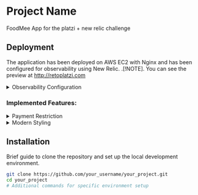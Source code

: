# Project Name

FoodMee App for the platzi + new relic challenge

## Deployment

The application has been deployed on AWS EC2 with Nginx and has been configured for observability using New Relic.
.[!NOTE]. You can see the preview at http://retoplatzi.com

<details>
<summary>Observability Configuration</summary>
  
New Relic has been integrated to monitor the performance and health of the application.
</details>

### Implemented Features:

<details>
<summary>Payment Restriction</summary>
  
Functionality has been implemented to not accept payments with American Express cards.
</details>

<details>
<summary>Modern Styling</summary>
  
The design and styling of the page have been done following modern standards.
</details>

## Installation

Brief guide to clone the repository and set up the local development environment.

```bash
git clone https://github.com/your_username/your_project.git
cd your_project
# Additional commands for specific environment setup
